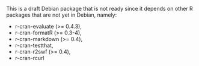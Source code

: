 This is a draft Debian package that is not ready since it depends on other R
packages that are not yet in Debian, namely:

 * r-cran-evaluate (>= 0.4.3),
 * r-cran-formatR (>= 0.3-4),
 * r-cran-markdown (>= 0.4),
 * r-cran-testthat,
 * r-cran-r2swf (>= 0.4),
 * r-cran-rcurl
